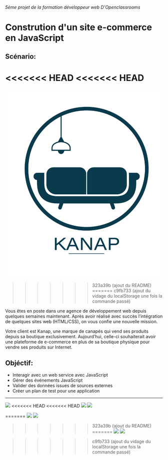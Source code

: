 *5ème projet de la formation développeur web D'Openclassrooms*

# Constrution d'un site e-commerce en JavaScript

## Scénario:

<<<<<<< HEAD
<<<<<<< HEAD
=======
![logo Kanap](images\logo.png)
>>>>>>> 323a39b (ajout du README)
=======
>>>>>>> c9fb733 (ajout du vidage du localStorage une fois la commande passé)

<p>Vous êtes en poste dans une agence de développement web depuis quelques semaines maintenant. Après avoir réalisé avec succès l’intégration de quelques sites web (HTML/CSS), on vous confie une nouvelle mission.

Votre client est Kanap, une marque de canapés qui vend ses produits depuis sa boutique exclusivement. Aujourd’hui, celle-ci souhaiterait avoir une plateforme de e-commerce en plus de sa boutique physique pour vendre ses produits sur Internet.</p>

## Objéctif:

- Interagir avec un web service avec JavaScript
- Gérer des événements JavaScript
- Valider des données issues de sources externes
- Créer un plan de test pour une application

----------------------------------------------------------------------------------------------------------------
![](https://img.shields.io/badge/-Git-red?logo=Git&logoColor=white&style=flat)
<<<<<<< HEAD
<<<<<<< HEAD
![](https://img.shields.io/badge/-Javascript-yellow?logo=JavaScript&logoColor=white&style=flat)
![](https://img.shields.io/badge/Author-Yann%20Lafond-blue?style=flat)



=======
![](https://img.shields.io/badge/-Javascript-red?logo=JavaScript&logoColor=white&style=flat)
![](https://img.shields.io/badge/Author-Yann%20Lafond-blue?style=flat)


>>>>>>> 323a39b (ajout du README)
=======
![](https://img.shields.io/badge/-Javascript-yellow?logo=JavaScript&logoColor=white&style=flat)
![](https://img.shields.io/badge/Author-Yann%20Lafond-blue?style=flat)



>>>>>>> c9fb733 (ajout du vidage du localStorage une fois la commande passé)
